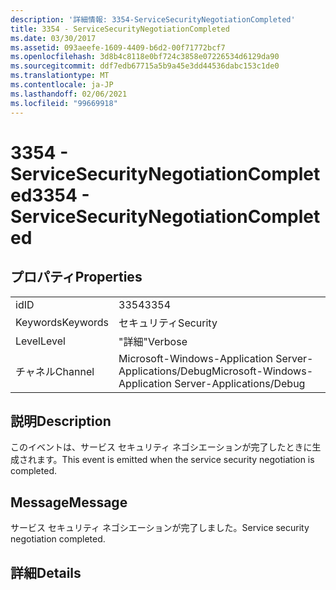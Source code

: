 ```yaml
---
description: '詳細情報: 3354-ServiceSecurityNegotiationCompleted'
title: 3354 - ServiceSecurityNegotiationCompleted
ms.date: 03/30/2017
ms.assetid: 093aeefe-1609-4409-b6d2-00f71772bcf7
ms.openlocfilehash: 3d8b4c8118e0bf724c3858e07226534d6129da90
ms.sourcegitcommit: ddf7edb67715a5b9a45e3dd44536dabc153c1de0
ms.translationtype: MT
ms.contentlocale: ja-JP
ms.lasthandoff: 02/06/2021
ms.locfileid: "99669918"
---
```

# <a name="3354---servicesecuritynegotiationcompleted"></a><span data-ttu-id="e7bf9-103">3354 - ServiceSecurityNegotiationCompleted</span><span class="sxs-lookup"><span data-stu-id="e7bf9-103">3354 - ServiceSecurityNegotiationCompleted</span></span>

## <a name="properties"></a><span data-ttu-id="e7bf9-104">プロパティ</span><span class="sxs-lookup"><span data-stu-id="e7bf9-104">Properties</span></span>  
  
|||  
|-|-|  
|<span data-ttu-id="e7bf9-105">id</span><span class="sxs-lookup"><span data-stu-id="e7bf9-105">ID</span></span>|<span data-ttu-id="e7bf9-106">3354</span><span class="sxs-lookup"><span data-stu-id="e7bf9-106">3354</span></span>|  
|<span data-ttu-id="e7bf9-107">Keywords</span><span class="sxs-lookup"><span data-stu-id="e7bf9-107">Keywords</span></span>|<span data-ttu-id="e7bf9-108">セキュリティ</span><span class="sxs-lookup"><span data-stu-id="e7bf9-108">Security</span></span>|  
|<span data-ttu-id="e7bf9-109">Level</span><span class="sxs-lookup"><span data-stu-id="e7bf9-109">Level</span></span>|<span data-ttu-id="e7bf9-110">"詳細"</span><span class="sxs-lookup"><span data-stu-id="e7bf9-110">Verbose</span></span>|  
|<span data-ttu-id="e7bf9-111">チャネル</span><span class="sxs-lookup"><span data-stu-id="e7bf9-111">Channel</span></span>|<span data-ttu-id="e7bf9-112">Microsoft-Windows-Application Server-Applications/Debug</span><span class="sxs-lookup"><span data-stu-id="e7bf9-112">Microsoft-Windows-Application Server-Applications/Debug</span></span>|  
  
## <a name="description"></a><span data-ttu-id="e7bf9-113">説明</span><span class="sxs-lookup"><span data-stu-id="e7bf9-113">Description</span></span>  

 <span data-ttu-id="e7bf9-114">このイベントは、サービス セキュリティ ネゴシエーションが完了したときに生成されます。</span><span class="sxs-lookup"><span data-stu-id="e7bf9-114">This event is emitted when the service security negotiation is completed.</span></span>  
  
## <a name="message"></a><span data-ttu-id="e7bf9-115">Message</span><span class="sxs-lookup"><span data-stu-id="e7bf9-115">Message</span></span>  

 <span data-ttu-id="e7bf9-116">サービス セキュリティ ネゴシエーションが完了しました。</span><span class="sxs-lookup"><span data-stu-id="e7bf9-116">Service security negotiation completed.</span></span>  
  
## <a name="details"></a><span data-ttu-id="e7bf9-117">詳細</span><span class="sxs-lookup"><span data-stu-id="e7bf9-117">Details</span></span>
